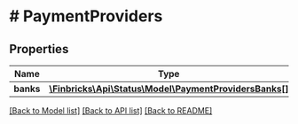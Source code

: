 # # PaymentProviders

## Properties

Name | Type | Description | Notes
------------ | ------------- | ------------- | -------------
**banks** | [**\Finbricks\Api\Status\Model\PaymentProvidersBanks[]**](PaymentProvidersBanks.md) |  | [optional]

[[Back to Model list]](../../README.md#models) [[Back to API list]](../../README.md#endpoints) [[Back to README]](../../README.md)
